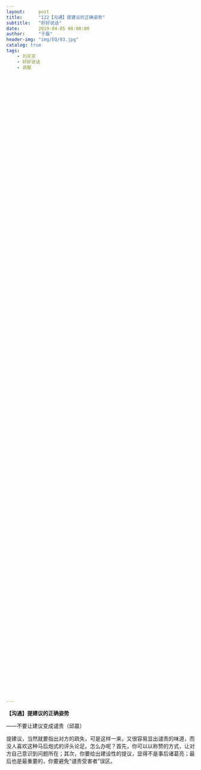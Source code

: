 ```yaml
---
layout:     post
title:      "122【沟通】提建议的正确姿势"
subtitle:   "好好说话"
date:       2019-04-05 00:00:00
author:     "于磊"
header-img: "img/EQ/03.jpg"
catalog: true
tags:
    - 刘京京
    - 好好说话
    - 说服
























































































































---
```


**【沟通】提建议的正确姿势**

——不要让建议变成谴责（邱晨）

 

提建议，当然就要指出对方的疏失，可是这样一来，又很容易显出谴责的味道，而没人喜欢这种马后炮式的评头论足。怎么办呢？首先，你可以以称赞的方式，让对方自己意识到问题所在；其次，你要给出建设性的提议，显得不是事后诸葛亮；最后也是最重要的，你要避免“谴责受害者”误区。